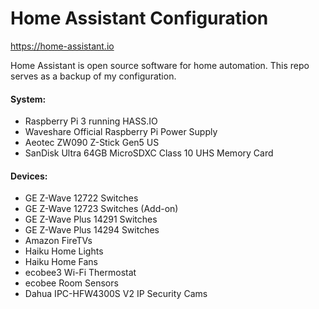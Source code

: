 # Home Assistant Configuration

https://home-assistant.io

Home Assistant is open source software for home automation.  This repo serves as a backup of my configuration.

#### System:
- Raspberry Pi 3 running HASS.IO
- Waveshare Official Raspberry Pi Power Supply
- Aeotec ZW090 Z-Stick Gen5 US
- SanDisk Ultra 64GB MicroSDXC Class 10 UHS Memory Card

#### Devices:
- GE Z-Wave 12722 Switches
- GE Z-Wave 12723 Switches (Add-on)
- GE Z-Wave Plus 14291 Switches
- GE Z-Wave Plus 14294 Switches
- Amazon FireTVs
- Haiku Home Lights 
- Haiku Home Fans
- ecobee3 Wi-Fi Thermostat
- ecobee Room Sensors
- Dahua IPC-HFW4300S V2 IP Security Cams
